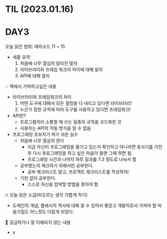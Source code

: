 # TIL (2023.01.16)

# DAY3

오늘 읽은 범위: 에피소드 11 ~ 15

- 세줄 요약
    1. 처음에 너무 열심히 달리진 말자
    2. 라이브러리와 프레임 워크의 차이에 대해 알자
    3. API에 대해 알자

<aside>
💡 책에서 기억하고싶은 내용

</aside>

- 라이브러리와 프레임워크의 차이
    1. 어떤 도구에 대해서 모든 결정을 다 내리고 있다면 라이브러리!
    2. 누군가 정한 규칙에 따라 도구를 사용하고 있다면 프레임워크!
- API란?
    - 프로그램끼리 소통할 때 쓰는 일종의 규칙을 코드화한 것
    - 사용자는 API의 작동 방식을 알 수 없음
- 프로그래밍 초보자가 하기 쉬운 실수
    - 처음에 너무 열심히 한다
        - 지금 자신이 프로그래밍을 즐기고 있는지 확인하고 아니라면 휴식기를 가진 후 다시 프로그래밍을 하고 싶은 마음이 들면 그때 하면 됨.
        - 프로그래밍 시간과 나머지 하루 일과를 7:3 정도로 나눠서 함
    - 공부했는지 체크하기 위해서만 공부한다.
        - 공부 체크리스트 말고, 프로젝트 체크리스트를 작성하자!
    - 기한 없이 공부한다.
        - 스스로 자신을 압박할 방법을 찾아야 함

<aside>
🔥 오늘 읽은 소감(떠오르는 생각 가볍게 적기)

</aside>

- 도메인의 개념, 플래시의 역사에 대해 알 수 있어서 좋았고 개발자로서 가져야 할 마음가짐도 어느정도 다잡게 되었다.

<aside>
🤔 궁금하거나 잘 이해되지 않는 내용

</aside>

- x